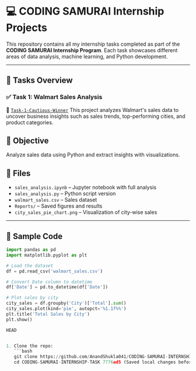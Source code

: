 # 💻 CODING SAMURAI Internship Projects

This repository contains all my internship tasks completed as part of the **CODING SAMURAI Internship Program**. Each task showcases different areas of data analysis, machine learning, and Python development.

---

## 📂 Tasks Overview

### ✅ Task 1: Walmart Sales Analysis
🔗 [`Task-1-Cautious-Winner`](./Task-1-Cautious-Winner)
This project analyzes Walmart's sales data to uncover business insights such as sales trends, top-performing cities, and product categories.

## 🧠 Objective

Analyze sales data using Python and extract insights with visualizations.

## 📁 Files

- `sales_analysis.ipynb` – Jupyter notebook with full analysis
- `sales_analysis.py` – Python script version
- `walmart_sales.csv` – Sales dataset
- `Reports/` – Saved figures and results
- `city_sales_pie_chart.png` – Visualization of city-wise sales

---

## 🧪 Sample Code

```python
import pandas as pd
import matplotlib.pyplot as plt

# Load the dataset
df = pd.read_csv('walmart_sales.csv')

# Convert Date column to datetime
df['Date'] = pd.to_datetime(df['Date'])

# Plot sales by city
city_sales = df.groupby('City')['Total'].sum()
city_sales.plot(kind='pie', autopct='%1.1f%%')
plt.title('Total Sales by City')
plt.show()

HEAD


1. Clone the repo:
   ```bash
   git clone https://github.com/AnandShukla041/CODING-SAMURAI-INTERNSHIP-TASK.git
   cd CODING-SAMURAI-INTERNSHIP-TASK 7776ad5 (Saved local changes before rebase)

